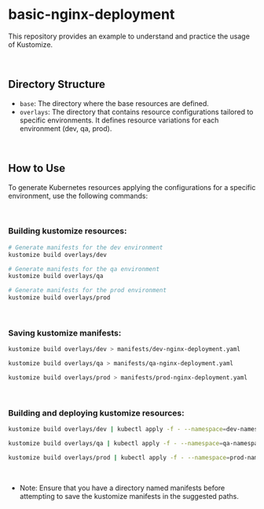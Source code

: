 # basic-nginx-deployment

This repository provides an example to understand and practice the usage of Kustomize.

<br/>

## Directory Structure

- `base`: The directory where the base resources are defined.
- `overlays`: The directory that contains resource configurations tailored to specific environments. It defines resource variations for each environment (dev, qa, prod).

<br/>

## How to Use

To generate Kubernetes resources applying the configurations for a specific environment, use the following commands:

<br/>

### Building kustomize resources:

```bash
# Generate manifests for the dev environment
kustomize build overlays/dev

# Generate manifests for the qa environment
kustomize build overlays/qa

# Generate manifests for the prod environment
kustomize build overlays/prod
```

<br/>

### Saving kustomize manifests:
```bash
kustomize build overlays/dev > manifests/dev-nginx-deployment.yaml

kustomize build overlays/qa > manifests/qa-nginx-deployment.yaml

kustomize build overlays/prod > manifests/prod-nginx-deployment.yaml
```

<br/>

### Building and deploying kustomize resources:
```bash
kustomize build overlays/dev | kubectl apply -f - --namespace=dev-namespace

kustomize build overlays/qa | kubectl apply -f - --namespace=qa-namespace

kustomize build overlays/prod | kubectl apply -f - --namespace=prod-namespace
```

<br/>

- Note: Ensure that you have a directory named manifests before attempting to save the kustomize manifests in the suggested paths.
